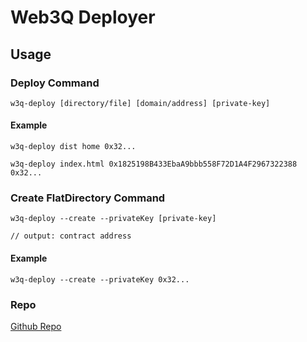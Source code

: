 # Web3Q Deployer

## Usage
### Deploy Command
```
w3q-deploy [directory/file] [domain/address] [private-key]
```

#### Example
```
w3q-deploy dist home 0x32...
```
```
w3q-deploy index.html 0x1825198B433EbaA9bbb558F72D1A4F2967322388 0x32...
```

### Create FlatDirectory Command
```
w3q-deploy --create --privateKey [private-key]

// output: contract address 
```

#### Example
```
w3q-deploy --create --privateKey 0x32...
```

### Repo
[Github Repo](https://github.com/QuarkChain/w3q-deployer)
